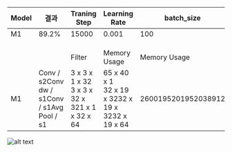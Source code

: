 | Model           | 결과                                                             | Traning Step                                                                 | Learning Rate                                                                      | batch_size                        | optimizer                | activation function | silence_percentage | unknown_percentage | time_shift_ms | sample_rate |
|-----------------|------------------------------------------------------------------|------------------------------------------------------------------------------|------------------------------------------------------------------------------------|-----------------------------------|--------------------------|---------------------|--------------------|--------------------|---------------|-------------|
| M1              | 89.2%                                                            | 15000                                                                   | 0.001                                                                  | 100                               | GradientDescentOptimizer | Relu                | 10                 | 10                 | 100           | 16000       |
|                 |                                                                  |                                                                              |                                                                                    |                                   |                          |                     |                    |                    |               |             |
|                 |                                                                  |                                                                              |                                                                                    |                                   |                          |                     |                    |                    |               |             |
|                 |                                                                  |                                                                              |                                                                                    |                                   |                          |                     |                    |                    |               |             |
|                 |                                                                  | Filter                                                                       | Memory Usage                                                                       | Memory Usage                      | Memory Usage             |                     |                    |                    |               |             |
| M1              | Conv / s2Conv dw / s1Conv / s1Avg Pool / s1                      | 3 x 3 x 1 x 32 3 x 3 x 32 x 321 x 1 x 32 x 64                                | 65 x 40 x 1</br>32 x 19 x 3232 x 19 x 3232 x 19 x 64                                    | 2600195201952038912               | 80552                    |                     |                    |                    |               |             |




![alt text](https://i.imgur.com/GmguEqN.jpg)
